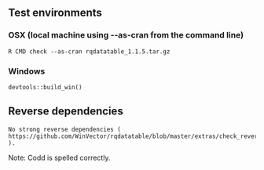 
## Test environments

###  OSX (local machine using --as-cran from the command line)

    R CMD check --as-cran rqdatatable_1.1.5.tar.gz


### Windows 

    devtools::build_win()

## Reverse dependencies

    No strong reverse dependencies ( https://github.com/WinVector/rqdatatable/blob/master/extras/check_reverse_dependencies.md ).

Note: Codd is spelled correctly.

